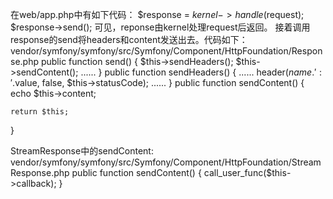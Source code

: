 在web/app.php中有如下代码：
$response = $kernel->handle($request);
$response->send();
可见，reponse由kernel处理request后返回。
接着调用response的send将headers和content发送出去。代码如下：
vendor/symfony/symfony/src/Symfony/Component/HttpFoundation/Response.php
public function send()
{
    $this->sendHeaders();
    $this->sendContent();
    ......
}
public function sendHeaders()
{
    ......
    header($name.': '.$value, false, $this->statusCode);
    ......
}
public function sendContent()
{
    echo $this->content;

    return $this;
}

StreamResponse中的sendContent:
vendor/symfony/symfony/src/Symfony/Component/HttpFoundation/StreamResponse.php
public function sendContent()
{
    call_user_func($this->callback);
}